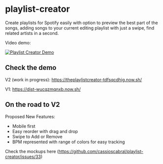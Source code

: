 # playlist-creator

Create playlists for Spotify easily with option to preview the best part of the songs, adding songs to your current editing playlist with just a swipe, find related artists in a second.

Video demo:

[![Playlist Creator Demo](http://img.youtube.com/vi/KqgxdkspQ4M/0.jpg)](http://www.youtube.com/watch?v=KqgxdkspQ4M)

## Check the demo


V2 (work in progress): https://theplaylistcreator-tdfsqcdhig.now.sh/

V1: https://dist-wucqzmqnxb.now.sh/


## On the road to V2

Proposed New Features:

- Mobile first
- Easy reorder with drag and drop
- Swipe to Add or Remove
- BPM represented with range of colors for easy tracking

Check the mockups here (https://github.com/cassioscabral/playlist-creator/issues/33)
